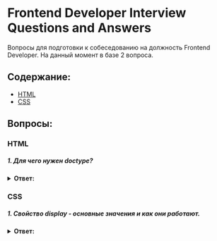 # Frontend Developer Interview Questions and Answers

Вопросы для подготовки к собеседованию на должность Frontend Developer. На данный момент в базе 2 вопроса.

## Содержание:

- [HTML](#html)
- [CSS](#css)

## Вопросы:

### HTML

##### 1. Для чего нужен doctype?

<details><summary><b>Ответ:</b></summary>
<p>

Согласно спецификациям HTML и XHTML тег DOCTYPE сообщает валидатору, какую именно версию (X)HTML вы используете в своей странице. Этот тег должен всегда находиться в первой строке каждой страницы. Что бы сообщить браузеру, что мы используем тип документа HTML 5, надо указывать `<!DOCTYPE html>`

##### Источники:

- [Спецификация](https://html.spec.whatwg.org/multipage/syntax.html#the-doctype)
- [Дока](https://doka.guide/html/doctype/)
- [MDN](https://developer.mozilla.org/en-US/docs/Glossary/Doctype)

</p>
</details>

### CSS

##### 1. Свойство display - основные значения и как они работают.

<details><summary><b>Ответ:</b></summary>
<p>

Свойство `display` меняет стандартный тип отображения на произвольный. `display` принимает множество значений, но основные - это: 
`none` - полностью скрывает элемент со страницы, не удаляя его при этом из HTML-разметки
`block` - размер определяется размером самого блока заданными в стилях, но сам блок занимает всю свободную ширину экрана
`inline` - элементы расположены в одну строку и их размер зависит от содержимого
`inline-block` - элементы расположены в одну строку, но элементам можно задавать размеры
`flex` - элемент становится флекс-контейнером, ведёт себя как блочный, а вложенные элементы становятся флекс-элементами
`grid` - элемент становится грид-контейнером. Снаружи грид-контейнер ведёт себя как блок. Дочерние элементы такого контейнера начинают подчиняться правилам грид-раскладки


##### Источники:

- [Спецификация](https://www.w3.org/TR/css-display-3/)
- [Дока](https://doka.guide/css/display/)
- [MDN](https://developer.mozilla.org/en-US/docs/Web/CSS/display)

</p>
</details>